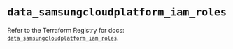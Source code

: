 # `data_samsungcloudplatform_iam_roles`

Refer to the Terraform Registry for docs: [`data_samsungcloudplatform_iam_roles`](https://registry.terraform.io/providers/samsungsdscloud/samsungcloudplatform/3.13.0/docs/data-sources/iam_roles).
